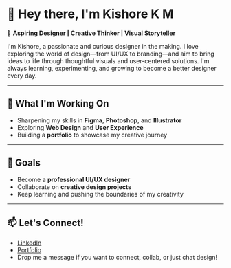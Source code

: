 
# 👋 Hey there, I'm Kishore K M

🎨 **Aspiring Designer | Creative Thinker | Visual Storyteller**

I'm Kishore, a passionate and curious designer in the making. I love exploring the world of design—from UI/UX to branding—and aim to bring ideas to life through thoughtful visuals and user-centered solutions. I'm always learning, experimenting, and growing to become a better designer every day.

---

## 🌱 What I'm Working On

- Sharpening my skills in **Figma**, **Photoshop**, and **Illustrator**
- Exploring **Web Design** and **User Experience**
- Building a **portfolio** to showcase my creative journey

---

## 🚀 Goals

- Become a **professional UI/UX designer**
- Collaborate on **creative design projects**
- Keep learning and pushing the boundaries of my creativity

---

## 📫 Let's Connect!

- [LinkedIn](https://www.linkedin.com/in/kishore-k-m-4b6859266/) 
- [Portfolio](https://kishorekmportfolio.netlify.app/)  
- Drop me a message if you want to connect, collab, or just chat design!
